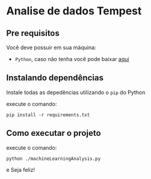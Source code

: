 # Analise de dados Tempest

## Pre requisitos

Você deve possuir em sua máquina:

- `Python`, caso não tenha você pode baixar [aqui](https://www.python.org/downloads/)

## Instalando dependências

Instale todas as depedências utilizando o `pip` do Python

execute o comando:

```
pip install -r requirements.txt
```

## Como executar o projeto

execute o comando:

```
python ./machineLearningAnalysis.py
```

e Seja feliz! 